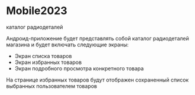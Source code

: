 # Mobile2023
каталог радиодеталей

Андроид-приложение будет представлять собой каталог радиодеталей магазина и будет включать следующие экраны:

- Экран списка товаров
- Экран избранных товаров
- Экран подробного просмотра конкретного товара

На странице избранных товаров будут отображен сохраненный список выбранных пользователем товаров
